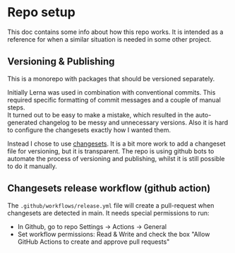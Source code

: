 # Repo setup

This doc contains some info about how this repo works. It is intended as a reference for when a similar situation is needed in some other project.

## Versioning & Publishing

This is a monorepo with packages that should be versioned separately.

Initially Lerna was used in combination with conventional commits. This required specific formatting of commit messages and a couple of manual steps.  
It turned out to be easy to make a mistake, which resulted in the auto-generated changelog to be messy and unnecessary versions. Also it is hard to configure the changesets exactly how I wanted them.

Instead I chose to use [changesets](https://github.com/changesets/changesets). It is a bit more work to add a changeset file for versioning, but it is transparent. The repo is using github bots to automate the process of versioning and publishing, whilst it is still possible to do it manually.

## Changesets release workflow (github action)

The `.github/workflows/release.yml` file will create a pull-request when changesets are detected in main. It needs special permissions to run:

- In Github, go to repo Settings -> Actions -> General
- Set workflow permissions: Read & Write and check the box "Allow GitHub Actions to create and approve pull requests"
